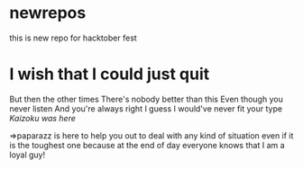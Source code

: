# newrepos
this is new repo for hacktober fest
# I wish that I could just quit
But then the other times
There's nobody better than this
Even though you never listen
And you're always right
I guess I would've never fit your type
_*Kaizoku* was here_

=>paparazz is here to help you out to deal with any kind of situation even if it is the toughest one because at the end of day everyone knows that I am a loyal guy!
